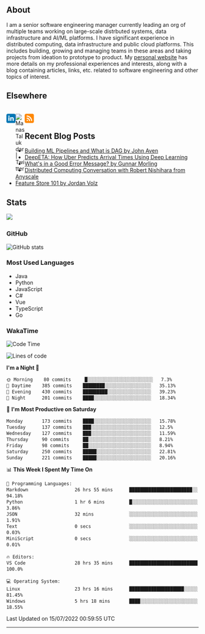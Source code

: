 ## About

I am a senior software engineering manager currently leading an org of multiple teams working on large-scale distrbuted systems, data infrastructure and AI/ML platforms. I have significant experience in distributed computing, data infrastructure and public cloud platforms. This includes building, growing and managing teams in these areas and taking projects from ideation to prototype to product. My [personal website](https://manastalukdar.github.io/) has more details on my professional experiences and interests, along with a blog containing articles, links, etc. related to software engineering and other topics of interest.

## Elsewhere

</br>

<a href="https://www.linkedin.com/in/manastalukdar" target="_blank">
  <img align="left" alt="Manas Talukdar | Linkedin" width="24px" src="https://raw.githubusercontent.com/edent/SuperTinyIcons/master/images/svg/linkedin.svg" />
</a>
<a href="https://www.twitter.com/manastalukdar" target="_blank">
  <img align="left" alt="Manas Talukdar | Twitter" width="24px" src="https://github.com/TheDudeThatCode/TheDudeThatCode/blob/master/Assets/Twitter.svg" />
</a>
<a href="https://manastalukdar.github.io/" target="_blank">
  <img align="left" alt="Manas Talukdar | Website" width="24px" src="https://github.com/edent/SuperTinyIcons/blob/master/images/svg/rss.svg" />
</a>

</br>

## Recent Blog Posts

<!-- BLOG:START -->
- [Building ML Pipelines and What is DAG by John Aven](https://manastalukdar.github.io/blog/2022/03/21/building-ml-pipelines-dag/)
- [DeepETA: How Uber Predicts Arrival Times Using Deep Learning](https://manastalukdar.github.io/blog/2022/03/21/deepeta-uber-predicts-arrival-times-deep-learning/)
- [What&#39;s in a Good Error Message? by Gunnar Morling](https://manastalukdar.github.io/blog/2022/02/11/good-error-message-gunnar-morling/)
- [Distributed Computing Conversation with Robert Nishihara from Anyscale](https://manastalukdar.github.io/blog/2022/01/24/distributed-computing-conversation-robert-nishihara-anyscale/)
- [Feature Store 101 by Jordan Volz](https://manastalukdar.github.io/blog/2022/01/22/feature-store-101-jordan-volz/)
<!-- BLOG:END -->

## Stats

![](https://komarev.com/ghpvc/?username=manastalukdar)

### GitHub

![GitHub stats](https://github-readme-stats.vercel.app/api?username=manastalukdar&show_icons=true&hide_border=true&hide_rank=true&hide_title=true&icon_color=79ff97&text_color=cecac3&bg_color=4d4b4b)

### Most Used Languages

- Java
- Python
- JavaScript
- C#
- Vue
- TypeScript
- Go

<!--
![Top Langs](https://github-readme-stats.vercel.app/api/top-langs/?username=manastalukdar&layout=compact&hide_border=true&hide_title=true&icon_color=79ff97&text_color=cecac3&bg_color=4d4b4b)
-->

### WakaTime

<!--START_SECTION:waka-->
![Code Time](http://img.shields.io/badge/Code%20Time-0%20secs-blue)

![Lines of code](https://img.shields.io/badge/From%20Hello%20World%20I%27ve%20Written-63%20Thousand%20lines%20of%20code-blue)

**I'm a Night 🦉** 

```text
🌞 Morning    80 commits     █░░░░░░░░░░░░░░░░░░░░░░░░   7.3% 
🌆 Daytime    385 commits    ████████░░░░░░░░░░░░░░░░░   35.13% 
🌃 Evening    430 commits    █████████░░░░░░░░░░░░░░░░   39.23% 
🌙 Night      201 commits    ████░░░░░░░░░░░░░░░░░░░░░   18.34%

```
📅 **I'm Most Productive on Saturday** 

```text
Monday       173 commits    ████░░░░░░░░░░░░░░░░░░░░░   15.78% 
Tuesday      137 commits    ███░░░░░░░░░░░░░░░░░░░░░░   12.5% 
Wednesday    127 commits    ███░░░░░░░░░░░░░░░░░░░░░░   11.59% 
Thursday     90 commits     ██░░░░░░░░░░░░░░░░░░░░░░░   8.21% 
Friday       98 commits     ██░░░░░░░░░░░░░░░░░░░░░░░   8.94% 
Saturday     250 commits    █████░░░░░░░░░░░░░░░░░░░░   22.81% 
Sunday       221 commits    █████░░░░░░░░░░░░░░░░░░░░   20.16%

```


📊 **This Week I Spent My Time On** 

```text
💬 Programming Languages: 
Markdown                 26 hrs 55 mins      ███████████████████████░░   94.18% 
Python                   1 hr 6 mins         █░░░░░░░░░░░░░░░░░░░░░░░░   3.86% 
JSON                     32 mins             ░░░░░░░░░░░░░░░░░░░░░░░░░   1.91% 
Text                     0 secs              ░░░░░░░░░░░░░░░░░░░░░░░░░   0.03% 
MiniScript               0 secs              ░░░░░░░░░░░░░░░░░░░░░░░░░   0.01%

🔥 Editors: 
VS Code                  28 hrs 35 mins      █████████████████████████   100.0%

💻 Operating System: 
Linux                    23 hrs 16 mins      ████████████████████░░░░░   81.45% 
Windows                  5 hrs 18 mins       ████░░░░░░░░░░░░░░░░░░░░░   18.55%

```


 Last Updated on 15/07/2022 00:59:55 UTC
<!--END_SECTION:waka-->

---

<!--

**manastalukdar/manastalukdar** is a ✨ _special_ ✨ repository because its `README.md` (this file) appears on your GitHub profile.

Here are some ideas to get you started:

- 🔭 I’m currently working on ...
- 🌱 I’m currently learning ...
- 👯 I’m looking to collaborate on ...
- 🤔 I’m looking for help with ...
- 💬 Ask me about ...
- 📫 How to reach me: ...
- 😄 Pronouns: ...
- ⚡ Fun fact: ...
-->
